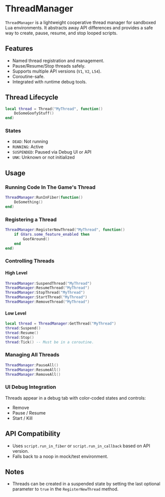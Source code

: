 # ThreadManager

`ThreadManager` is a lightweight cooperative thread manager for sandboxed Lua environments. It abstracts away API differences and provides a safe way to create, pause, resume, and stop looped scripts.

## Features

- Named thread registration and management.
- Pause/Resume/Stop threads safely.
- Supports multiple API versions (`V1`, `V2`, `L54`).
- Coroutine-safe.
- Integrated with runtime debug tools.

## Thread Lifecycle

```lua
local thread = Thread("MyThread", function()
    DoSomeGoofyStuff()
end)
```

### States

- `DEAD`: Not running
- `RUNNING`: Active
- `SUSPENDED`: Paused via Debug UI or API
- `UNK`: Unknown or not initialized

## Usage

### Running Code In The Game's Thread

```lua
ThreadManager:RunInFiber(function()
    DoSomething()
end)
```

### Registering a Thread

```lua
ThreadManager:RegisterNewThread("MyThread", function()
    if GVars.some_feature_enabled then
        GoofAround()
    end
end)
```

### Controlling Threads

#### High Level

```lua
ThreadManager:SuspendThread("MyThread")
ThreadManager:ResumeThread("MyThread")
ThreadManager:StopThread("MyThread")
ThreadManager:StartThread("MyThread")
ThreadManager:RemoveThread("MyThread")
```

#### Low Level

```lua
local thread = ThreadManager:GetThread("MyThread")
thread:Suspend()
thread:Resume()
thread:Stop()
thread:Tick() -- Must be in a coroutine.
```

### Managing All Threads

```lua
ThreadManager:PauseAll()
ThreadManager:ResumeAll()
ThreadManager:RemoveAll()
```

### UI Debug Integration

Threads appear in a debug tab with color-coded states and controls:

- Remove
- Pause / Resume
- Start / Kill

## API Compatibility

- Uses `script.run_in_fiber` or `script.run_in_callback` based on API version.
- Falls back to a noop in mock/test environment.

## Notes

- Threads can be created in a suspended state by setting the last optional parameter to `true` in the `RegisterNewThread` method.
